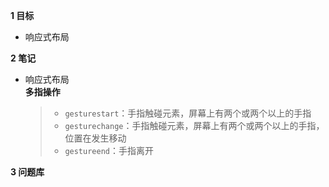 **1 目标**
* 响应式布局

**2 笔记**
* 响应式布局  
    **多指操作**
    > * `gesturestart`：手指触碰元素，屏幕上有两个或两个以上的手指  
    > * `gesturechange`：手指触碰元素，屏幕上有两个或两个以上的手指，位置在发生移动  
    > * `gestureend`：手指离开  

**3 问题库**
